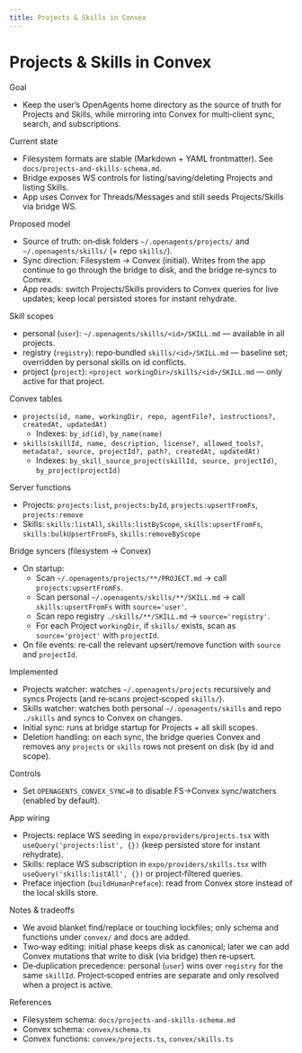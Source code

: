 ```yaml
---
title: Projects & Skills in Convex
---
```


# Projects & Skills in Convex

Goal
- Keep the user’s OpenAgents home directory as the source of truth for Projects and Skills, while mirroring into Convex for multi‑client sync, search, and subscriptions.

Current state
- Filesystem formats are stable (Markdown + YAML frontmatter). See `docs/projects-and-skills-schema.md`.
- Bridge exposes WS controls for listing/saving/deleting Projects and listing Skills.
- App uses Convex for Threads/Messages and still seeds Projects/Skills via bridge WS.

Proposed model
- Source of truth: on‑disk folders `~/.openagents/projects/` and `~/.openagents/skills/` (+ repo `skills/`).
- Sync direction: Filesystem → Convex (initial). Writes from the app continue to go through the bridge to disk, and the bridge re‑syncs to Convex.
- App reads: switch Projects/Skills providers to Convex queries for live updates; keep local persisted stores for instant rehydrate.

Skill scopes
- personal (`user`): `~/.openagents/skills/<id>/SKILL.md` — available in all projects.
- registry (`registry`): repo‑bundled `skills/<id>/SKILL.md` — baseline set; overridden by personal skills on id conflicts.
- project (`project`): `<project workingDir>/skills/<id>/SKILL.md` — only active for that project.

Convex tables
- `projects(id, name, workingDir, repo, agentFile?, instructions?, createdAt, updatedAt)`
  - Indexes: `by_id(id)`, `by_name(name)`
- `skills(skillId, name, description, license?, allowed_tools?, metadata?, source, projectId?, path?, createdAt, updatedAt)`
  - Indexes: `by_skill_source_project(skillId, source, projectId)`, `by_project(projectId)`

Server functions
- Projects: `projects:list`, `projects:byId`, `projects:upsertFromFs`, `projects:remove`
- Skills: `skills:listAll`, `skills:listByScope`, `skills:upsertFromFs`, `skills:bulkUpsertFromFs`, `skills:removeByScope`

Bridge syncers (filesystem → Convex)
- On startup:
  - Scan `~/.openagents/projects/**/PROJECT.md` → call `projects:upsertFromFs`.
  - Scan personal `~/.openagents/skills/**/SKILL.md` → call `skills:upsertFromFs` with `source='user'`.
  - Scan repo registry `./skills/**/SKILL.md` → `source='registry'`.
  - For each Project `workingDir`, if `skills/` exists, scan as `source='project'` with `projectId`.
- On file events: re‑call the relevant upsert/remove function with `source` and `projectId`.

Implemented
- Projects watcher: watches `~/.openagents/projects` recursively and syncs Projects (and re‑scans project‑scoped `skills/`).
- Skills watcher: watches both personal `~/.openagents/skills` and repo `./skills` and syncs to Convex on changes.
- Initial sync: runs at bridge startup for Projects + all skill scopes.
- Deletion handling: on each sync, the bridge queries Convex and removes any `projects` or `skills` rows not present on disk (by id and scope).

Controls
- Set `OPENAGENTS_CONVEX_SYNC=0` to disable FS→Convex sync/watchers (enabled by default).

App wiring
- Projects: replace WS seeding in `expo/providers/projects.tsx` with `useQuery('projects:list', {})` (keep persisted store for instant rehydrate).
- Skills: replace WS subscription in `expo/providers/skills.tsx` with `useQuery('skills:listAll', {})` or project‑filtered queries.
- Preface injection (`buildHumanPreface`): read from Convex store instead of the local skills store.

Notes & tradeoffs
- We avoid blanket find/replace or touching lockfiles; only schema and functions under `convex/` and docs are added.
- Two‑way editing: initial phase keeps disk as canonical; later we can add Convex mutations that write to disk (via bridge) then re‑upsert.
- De‑duplication precedence: personal (`user`) wins over `registry` for the same `skillId`. Project‑scoped entries are separate and only resolved when a project is active.

References
- Filesystem schema: `docs/projects-and-skills-schema.md`
- Convex schema: `convex/schema.ts`
- Convex functions: `convex/projects.ts`, `convex/skills.ts`
